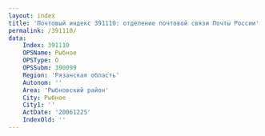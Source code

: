 ```yaml
---
layout: index
title: 'Почтовый индекс 391110: отделение почтовой связи Почты России'
permalink: /391110/
data:
    Index: 391110
    OPSName: Рыбное
    OPSType: О
    OPSSubm: 390099
    Region: 'Рязанская область'
    Autonom: ''
    Area: 'Рыбновский район'
    City: Рыбное
    City1: ''
    ActDate: '20061225'
    IndexOld: ''
---
```

